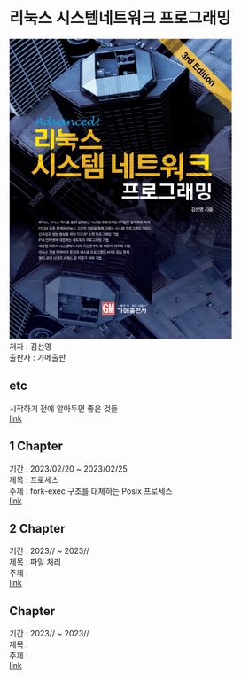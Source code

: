 # 리눅스 시스템네트워크 프로그래밍
![](img/cover.png)
</br> 저자 : 김선영
</br> 출판사 : 가메출판


## etc
시작하기 전에 알아두면 좋은 것들
</br> [link](etc.md)


## 1 Chapter
기간 : 2023/02/20 ~ 2023/02/25
</br> 제목 : 프로세스
</br> 주제 : fork-exec 구조를 대체하는 Posix 프로세스
</br> [link](week1/Chapter1%20Process.md)


## 2 Chapter
기간 : 2023// ~ 2023//
</br> 제목 : 파일 처리
</br> 주제 : 
</br> [link](week2/Chapter2%20File.md)


##  Chapter
기간 : 2023// ~ 2023//
</br> 제목 : 
</br> 주제 : 
</br> [link](week/)
